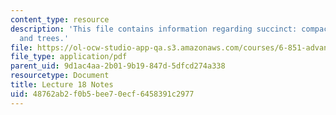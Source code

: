 ```yaml
---
content_type: resource
description: 'This file contains information regarding succinct: compact suffix arrays
  and trees.'
file: https://ol-ocw-studio-app-qa.s3.amazonaws.com/courses/6-851-advanced-data-structures-spring-2012/48762ab2f0b5bee70ecf6458391c2977_MIT6_851S12_Lec18.pdf
file_type: application/pdf
parent_uid: 9d1ac4aa-2b01-9b19-847d-5dfcd274a338
resourcetype: Document
title: Lecture 18 Notes
uid: 48762ab2-f0b5-bee7-0ecf-6458391c2977
---
```

